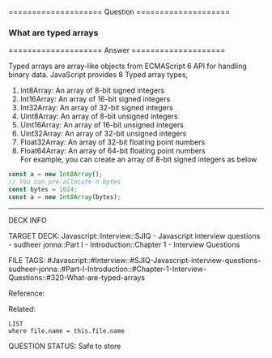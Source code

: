 ==================== Question ====================  

### What are typed arrays  

==================== Answer ====================  

Typed arrays are array-like objects from ECMAScript 6 API for handling binary
data. JavaScript provides 8 Typed array types,

1. Int8Array: An array of 8-bit signed integers
2. Int16Array: An array of 16-bit signed integers
3. Int32Array: An array of 32-bit signed integers
4. Uint8Array: An array of 8-bit unsigned integers
5. Uint16Array: An array of 16-bit unsigned integers
6. Uint32Array: An array of 32-bit unsigned integers
7. Float32Array: An array of 32-bit floating point numbers
8. Float64Array: An array of 64-bit floating point numbers  
   For example, you can create an array of 8-bit signed integers as below

```javascript
const a = new Int8Array();
// You can pre-allocate n bytes
const bytes = 1024;
const a = new Int8Array(bytes);
```

---

DECK INFO

TARGET DECK: Javascript::Interview::SJIQ - Javascript interview questions -
sudheer jonna::Part I - Introduction::Chapter 1 - Interview Questions

FILE TAGS:
#Javascript::#Interview::#SJIQ-Javascript-interview-questions-sudheer-jonna::#Part-I-Introduction::#Chapter-1-Interview-Questions::#320-What-are-typed-arrays

Reference:

Related:

```dataview
LIST
where file.name = this.file.name
```

QUESTION STATUS: Safe to store

